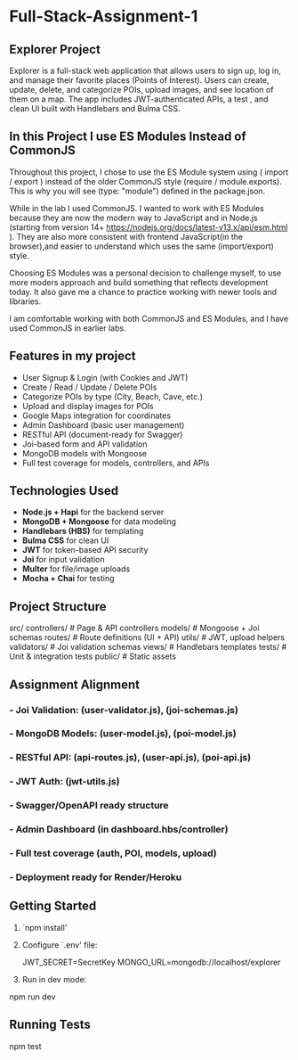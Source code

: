 # Full-Stack-Assignment-1

## Explorer Project

Explorer is a full-stack web application that allows users to sign up, log in, and manage their favorite places (Points of Interest). Users can create, update, delete, and categorize POIs, upload images, and see location of them on a map. The app includes JWT-authenticated APIs, a test , and clean UI built with Handlebars and Bulma CSS.

## In this Project I use ES Modules Instead of CommonJS

Throughout this project, I chose to use the ES Module system using ( import / export ) instead of the older CommonJS style (require / module.exports). This is why you will see (type: "module") defined in the package.json.

While in the lab I used CommonJS. I wanted to work with ES Modules because they are now the modern way to JavaScript and in Node.js (starting from version 14+ <https://nodejs.org/docs/latest-v13.x/api/esm.html> ). They are also more consistent with frontend JavaScript(in the browser),and easier to understand which uses the same (import/export) style.

Choosing ES Modules was a personal decision to challenge myself, to use more moders approach and build something that reflects development today. It also gave me a chance to practice working with newer tools and libraries.

I am comfortable working with both CommonJS and ES Modules, and I have used CommonJS in earlier labs.

## Features in my project

- User Signup & Login (with Cookies and JWT)
- Create / Read / Update / Delete POIs
- Categorize POIs by type (City, Beach, Cave, etc.)
- Upload and display images for POIs
- Google Maps integration for coordinates
- Admin Dashboard (basic user management)
- RESTful API (document-ready for Swagger)
- Joi-based form and API validation
- MongoDB models with Mongoose
- Full test coverage for models, controllers, and APIs

## Technologies Used

- **Node.js + Hapi** for the backend server
- **MongoDB + Mongoose** for data modeling
- **Handlebars (HBS)** for templating
- **Bulma CSS** for clean UI
- **JWT** for token-based API security
- **Joi** for input validation
- **Multer** for file/image uploads
- **Mocha + Chai** for testing

## Project Structure

src/
controllers/ # Page & API controllers
models/ # Mongoose + Joi schemas
routes/ # Route definitions (UI + API)
utils/ # JWT, upload helpers
validators/ # Joi validation schemas
views/ # Handlebars templates
tests/ # Unit & integration tests
public/ # Static assets

## Assignment Alignment

### - Joi Validation: (user-validator.js), (joi-schemas.js)

### - MongoDB Models: (user-model.js), (poi-model.js)

### - RESTful API: (api-routes.js), (user-api.js), (poi-api.js)

### - JWT Auth: (jwt-utils.js)

### - Swagger/OpenAPI ready structure

### - Admin Dashboard (in dashboard.hbs/controller)

### - Full test coverage (auth, POI, models, upload)

### - Deployment ready for Render/Heroku

## Getting Started

1. `npm install'

2. Configure `.env' file:

   JWT_SECRET=SecretKey
   MONGO_URL=mongodb://localhost/explorer

3. Run in dev mode:

npm run dev

## Running Tests

npm test
